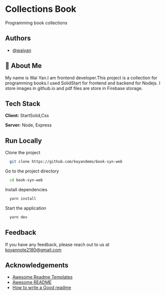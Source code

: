 
# Collections Book

Programming book collections



## Authors

- [@waiyan](https://github.com/koyandemo)


## 🚀 About Me
My name is Wai Yan.I am frontend developer.This project is a collection for programming books.I used SolidStart for frontend and backend for Nodejs.
I store images in github.io and pdf files are store in Firebase storage.

## Tech Stack

**Client:** StartSolid,Css

**Server:** Node, Express


## Run Locally

Clone the project

```bash
  git clone https://github.com/koyandemo/book-syn-web
```

Go to the project directory

```bash
  cd book-syn-web
```

Install dependencies

```bash
  yarn install
```

Start the application

```bash
  yarn dev
```


## Feedback

If you have any feedback, please reach out to us at koyannote2180@gmail.com


## Acknowledgements

 - [Awesome Readme Templates](https://awesomeopensource.com/project/elangosundar/awesome-README-templates)
 - [Awesome README](https://github.com/matiassingers/awesome-readme)
 - [How to write a Good readme](https://bulldogjob.com/news/449-how-to-write-a-good-readme-for-your-github-project)

